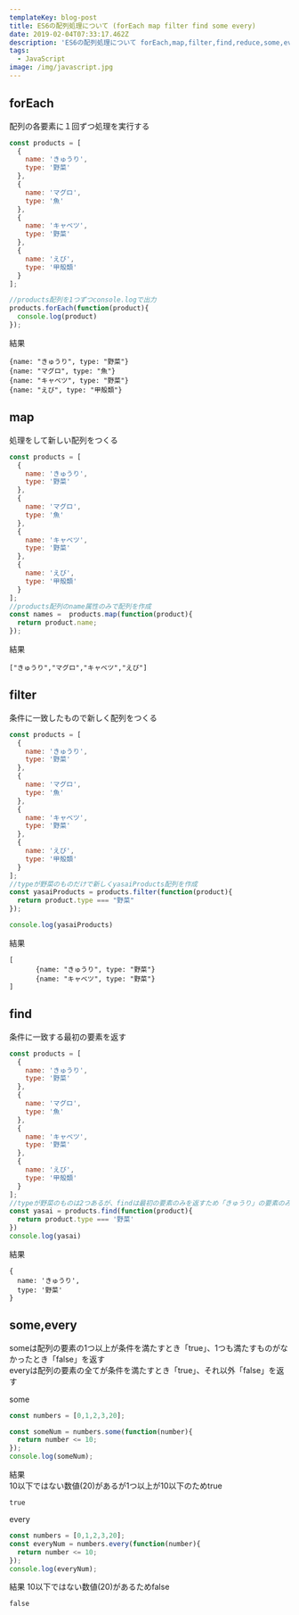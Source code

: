 ```yaml
---
templateKey: blog-post
title: ES6の配列処理について (forEach map filter find some every)
date: 2019-02-04T07:33:17.462Z
description: 'ES6の配列処理について forEach,map,filter,find,reduce,some,everyの説明をしていきます'
tags:
  - JavaScript
image: /img/javascript.jpg
---
```

## forEach
配列の各要素に１回ずつ処理を実行する

```javascript
const products = [
  {
    name: 'きゅうり',
    type: '野菜'
  },
  {
    name: 'マグロ',
    type: '魚'
  },
  {
    name: 'キャベツ',
    type: '野菜'
  },
  {
    name: 'えび',
    type: '甲殻類'
  }
];

//products配列を1つずつconsole.logで出力
products.forEach(function(product){
  console.log(product)
});
```
結果
```
{name: "きゅうり", type: "野菜"}
{name: "マグロ", type: "魚"}
{name: "キャベツ", type: "野菜"}
{name: "えび", type: "甲殻類"}
```

## map
処理をして新しい配列をつくる

```javascript
const products = [
  {
    name: 'きゅうり',
    type: '野菜'
  },
  {
    name: 'マグロ',
    type: '魚'
  },
  {
    name: 'キャベツ',
    type: '野菜'
  },
  {
    name: 'えび',
    type: '甲殻類'
  }
];
//products配列のname属性のみで配列を作成
const names =  products.map(function(product){
  return product.name;
});
```
結果
```
["きゅうり","マグロ","キャベツ","えび"]
```

## filter
条件に一致したもので新しく配列をつくる
```javascript
const products = [
  {
    name: 'きゅうり',
    type: '野菜'
  },
  {
    name: 'マグロ',
    type: '魚'
  },
  {
    name: 'キャベツ',
    type: '野菜'
  },
  {
    name: 'えび',
    type: '甲殻類'
  }
];
//typeが野菜のものだけで新しくyasaiProducts配列を作成
const yasaiProducts = products.filter(function(product){
  return product.type === "野菜"
});

console.log(yasaiProducts)
```

結果
```
[
　　　　{name: "きゅうり", type: "野菜"}
　　　　{name: "キャベツ", type: "野菜"}
]
```

## find
条件に一致する最初の要素を返す  
```javascript
const products = [
  {
    name: 'きゅうり',
    type: '野菜'
  },
  {
    name: 'マグロ',
    type: '魚'
  },
  {
    name: 'キャベツ',
    type: '野菜'
  },
  {
    name: 'えび',
    type: '甲殻類'
  }
];
//typeが野菜のものは2つあるが、findは最初の要素のみを返すため「きゅうり」の要素のみが返ってくる
const yasai = products.find(function(product){
  return product.type === '野菜'
})
console.log(yasai)
```
結果
```
{
  name: 'きゅうり',
  type: '野菜'
}
```

## some,every
someは配列の要素の1つ以上が条件を満たすとき「true」、1つも満たすものがなかったとき「false」を返す  
everyは配列の要素の全てが条件を満たすとき「true」、それ以外「false」を返す


some
```javascript
const numbers = [0,1,2,3,20];

const someNum = numbers.some(function(number){
  return number <= 10;
});
console.log(someNum);
```

結果  
10以下ではない数値(20)があるが1つ以上が10以下のためtrue
```
true
```

every
```javascript
const numbers = [0,1,2,3,20];
const everyNum = numbers.every(function(number){
  return number <= 10;
});
console.log(everyNum);
```

結果  10以下ではない数値(20)があるためfalse
```
false
```
